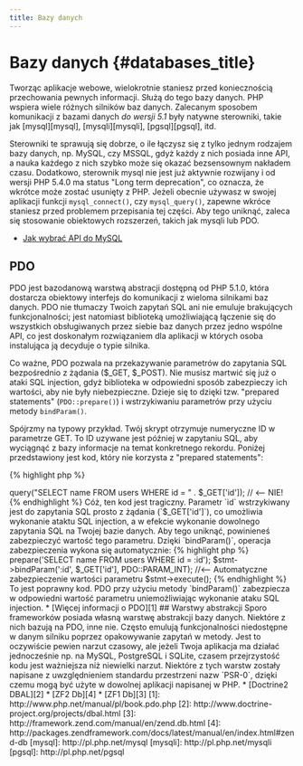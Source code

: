 ```yaml
---
title: Bazy danych
---
```


# Bazy danych {#databases_title}

Tworząc aplikacje webowe, wielokrotnie staniesz przed koniecznością przechowania pewnych informacji. Służą do tego
bazy danych. PHP wspiera wiele różnych silników baz danych. Zalecanym sposobem komunikacji z bazami danych _do wersji
5.1_ były natywne sterowniki, takie jak [mysql][mysql], [mysqli][mysqli], [pgsql][pgsql], itd.

Sterowniki te sprawują się dobrze, o ile łączysz się z tylko jednym rodzajem bazy danych, np. MySQL, czy MSSQL, gdyż
każdy z nich posiada inne API, a nauka każdego z nich szybko może się okazać bezsensownym nakładem czasu. Dodatkowo,
sterownik mysql nie jest już aktywnie rozwijany i od wersji PHP 5.4.0 ma status "Long term deprecation", co oznacza, że
wkrótce może zostać usunięty z PHP. Jeżeli obecnie używasz w swojej aplikacji funkcji `mysql_connect()`, czy
`mysql_query()`, zapewne wkróce staniesz przed problemem przepisania tej części. Aby tego uniknąć, zaleca się
stosowanie obiektowych rozszerzeń, takich jak mysqli lub PDO.

* [Jak wybrać API do MySQL](http://php.net/manual/en/mysqlinfo.api.choosing.php)

## PDO

PDO jest bazodanową warstwą abstracji dostępną od PHP 5.1.0, która dostarcza obiektowy interfejs do komunikacji z
wieloma silnikami baz danych. PDO nie tłumaczy Twoich zapytań SQL ani nie emuluje brakujących funkcjonalności; jest
natomiast biblioteką umożliwiającą łączenie się do wszystkich obsługiwanych przez siebie baz danych przez jedno wspólne
API, co jest doskonałym rozwiązaniem dla aplikacji w których osoba instalująca ją decyduje o typie silnika. 

Co ważne, PDO pozwala na przekazywanie parametrów do zapytania SQL bezpośrednio z żądania ($_GET, $_POST). Nie musisz
martwić się już o ataki SQL injection, gdyż biblioteka w odpowiedni sposób zabezpieczy ich wartości, aby nie były
niebezpieczne. Dzieje się to dzięki tzw. "prepared statements" (`PDO::prepare()`) i wstrzykiwaniu parametrów przy
użyciu metody `bindParam()`. 

Spójrzmy na typowy przykład. Twój skrypt otrzymuje numeryczne ID w parametrze GET. To ID uzywane jest później w
zapytaniu SQL, aby wyciągnąć z bazy informacje na temat konkretnego rekordu. Poniżej przedstawiony jest kod, który
nie korzysta z "prepared statements": 

{% highlight php %}
<?php
$pdo = new PDO('sqlite:users.db');
$pdo->query("SELECT name FROM users WHERE id = " . $_GET['id']); // <-- NIE!
{% endhighlight %}

Cóż, ten kod jest tragiczny. Parametr `id` wstrzykiwany jest do zapytania SQL prosto z żądania (`$_GET['id']`), co
umożliwia wykonanie ataktu SQL injection, a w efekcie wykonanie dowolnego zapytania SQL na Twojej bazie danych. Aby
tego uniknąć, powinieneś zabezpieczyć wartość tego parametru. Dzięki `bindParam()`, operacja zabezpieczenia wykona się
automatycznie:

{% highlight php %}
<?php
$pdo = new PDO('sqlite:users.db');
$stmt = $pdo->prepare('SELECT name FROM users WHERE id = :id');
$stmt->bindParam(':id', $_GET['id'], PDO::PARAM_INT); //<-- Automatyczne zabezpieczenie wartości parametru
$stmt->execute();
{% endhighlight %}

To jest poprawny kod. PDO przy użyciu metody `bindParam()` zabezpiecza w odpowiedni wartość parametru uniemożliwiając
wykonanie ataku SQL injection.

* [Więcej informacji o PDO][1]

## Warstwy abstrakcji

Sporo frameworków posiada własną warstwę abstrakcji bazy danych. Niektóre z nich bazują na PDO, inne nie. Często
emulują funkcjonalności niedostępne w danym silniku poprzez opakowywanie zapytań w metody. Jest to oczywiście
pewien narzut czasowy, ale jeżeli Twoja aplikacja ma działać jednocześnie np. na MySQL, PostgreSQL i SQLite, czasem
przejrzystość kodu jest ważniejsza niż niewielki narzut.

Niektóre z tych warstw zostały napisane z uwzględnieniem standardu przestrzeni nazw `PSR-0`, dzięki czemu mogą być
użyte w dowolnej aplikacji napisanej w PHP.

* [Doctrine2 DBAL][2]
* [ZF2 Db][4]
* [ZF1 Db][3]

[1]: http://www.php.net/manual/pl/book.pdo.php
[2]: http://www.doctrine-project.org/projects/dbal.html
[3]: http://framework.zend.com/manual/en/zend.db.html
[4]: http://packages.zendframework.com/docs/latest/manual/en/index.html#zend-db

[mysql]: http://pl.php.net/mysql
[mysqli]: http://pl.php.net/mysqli
[pgsql]: http://pl.php.net/pgsql

